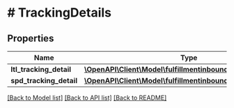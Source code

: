 # # TrackingDetails

## Properties

Name | Type | Description | Notes
------------ | ------------- | ------------- | -------------
**ltl_tracking_detail** | [**\OpenAPI\Client\Model\fulfillmentinbound\LtlTrackingDetail**](LtlTrackingDetail.md) |  | [optional]
**spd_tracking_detail** | [**\OpenAPI\Client\Model\fulfillmentinbound\SpdTrackingDetail**](SpdTrackingDetail.md) |  | [optional]

[[Back to Model list]](../../README.md#models) [[Back to API list]](../../README.md#endpoints) [[Back to README]](../../README.md)
